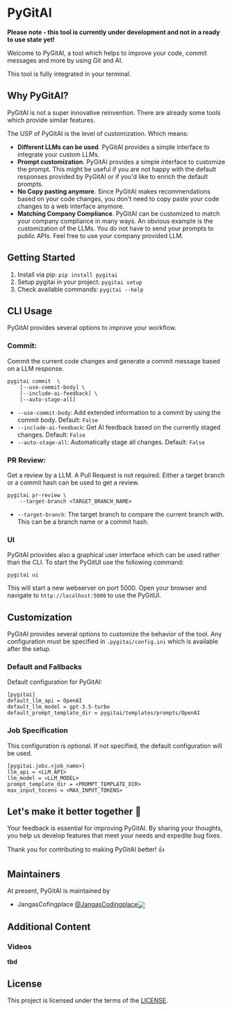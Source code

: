 # PyGitAI

**Please note - this tool is currently under development and not in
a ready to use state yet!**

Welcome to PyGitAI, a tool which helps to improve your code, commit
messages and more by using Git and AI.

This tool is fully integrated in your terminal.


## Why PyGitAI?

PyGitAI is not a super innovative reinvention. There are already some
tools which provide similar features.

The USP of PyGitAI is the level of customization. Which means:

- **Different LLMs can be used**. PyGitAI provides a simple interface
    to integrate your custom LLMs.
- **Prompt customization**. PyGitAI provides a simple interface to
    customize the prompt. This might be useful if you are not happy
    with the default responses provided by PyGitAI or if you'd like
    to enrich the default prompts.
- **No Copy pasting anymore**. Since PyGitAI makes recommendations
    based on your code changes, you don't need to copy paste your
    code changes to a web interface anymore.
- **Matching Company Compliance**. PyGitAI can be customized to match
    your company compliance in many ways. An obvious example is the
    customization of the LLMs. You do not have to send your prompts
    to public APIs. Feel free to use your company provided LLM.


## Getting Started

1. Install via pip: `pip install pygitai`
2. Setup pygitai in your project: `pygitai setup`
3. Check available commands: `pygitai --help`


## CLI Usage

PyGitAI provides several options to improve your workflow.

### Commit:

Commit the current code changes and generate a commit message based
on a LLM response.

```
pygitai commit  \
    [--use-commit-body] \
    [--include-ai-feedback] \
    [--auto-stage-all]
```

- `--use-commit-body`: Add extended information to a commit by using
    the commit body. Default: `False`
- `--include-ai-feedback`: Get AI feedback based on the currently
    staged changes. Default: `False`
- `--auto-stage-all`: Automatically stage all changes.
    Default: `False`


### PR Review:

Get a review by a LLM. A Pull Request is not required. Either a
target branch or a commit hash can be used to get a review.

```
pygitai pr-review \
    --target-branch <TARGET_BRANCH_NAME>
```

- `--target-branch`: The target branch to compare the current branch
    with. This can be a branch name or a commit hash.


### UI

PyGitAI priovides also a graphical user interface which can be used
rather than the CLI. To start the PyGitUI use the following command:

```
pygitai ui
```

This will start a new webserver on port 5000. Open your browser and
navigate to `http://localhost:5000` to use the PyGitUI.


## Customization

PyGitAI provides several options to customize the behavior of the
tool. Any configuration must be specified in `.pygitai/config.ini`
which is available after the setup.

### Default and Fallbacks
Default configuration for PyGitAI:
```
[pygitai]
default_llm_api = OpenAI
default_llm_model = gpt-3.5-turbo
default_prompt_template_dir = pygitai/templates/prompts/OpenAI
```


### Job Specification
This configuration is optional. If not specified, the default
configuration will be used.

```
[pygitai.jobs.<job_name>]
llm_api = <LLM_API>
llm_model = <LLM_MODEL>
prompt_template_dir = <PROMPT_TEMPLATE_DIR>
max_input_tocens = <MAX_INPUT_TOKENS>
```


## Let's make it better together 🤝

Your feedback is essential for improving PyGitAI. By sharing your
thoughts, you help us develop features that meet your needs and
expedite bug fixes.

Thank you for contributing to making PyGitAI better! 👍


## Maintainers

At present, PyGitAI is maintained by

- JangasCofingplace [@JangasCodingplace](https://github.com/JangasCodingplace)[<img src="https://img.shields.io/badge/LinkedIn-0077B5?style=flat&logo=linkedin&logoColor=white&label=janis-goesser" align="center">](https://www.linkedin.com/in/janis-goesser-76ba22168/)


## Additional Content

### Videos
**tbd**


## License

This project is licensed under the terms of the [LICENSE](LICENSE).
